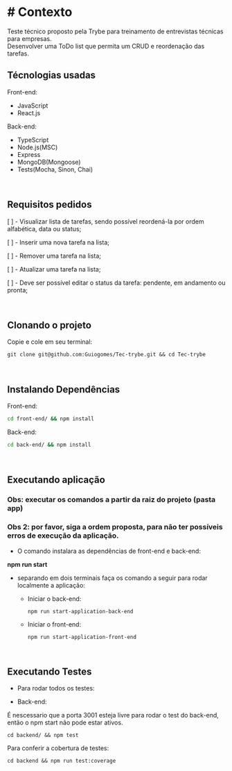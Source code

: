# # Contexto
Teste técnico proposto pela Trybe para treinamento de entrevistas técnicas para empresas.\
Desenvolver uma ToDo list que permita um CRUD e reordenação das tarefas.

## Técnologias usadas

Front-end:
  - JavaScript
  - React.js

Back-end:
  - TypeScript
  - Node.js(MSC)
  - Express
  - MongoDB(Mongoose)
  - Tests(Mocha, Sinon, Chai)

<br>

## Requisitos pedidos

[ ] - Visualizar lista de tarefas, sendo possível reordená-la por ordem alfabética, data ou status;

[ ] - Inserir uma nova tarefa na lista;

[ ] - Remover uma tarefa na lista;

[ ] - Atualizar uma tarefa na lista;

[ ] - Deve ser possível editar o status da tarefa: pendente, em andamento ou pronta;


<br>

## Clonando o projeto

Copie e cole em seu terminal:

```
git clone git@github.com:Guiogomes/Tec-trybe.git && cd Tec-trybe
```

<br>

## Instalando Dependências

Front-end:
```bash
cd front-end/ && npm install
``` 

Back-end:
```bash
cd back-end/ && npm install
``` 

<br>

## Executando aplicação
### Obs: executar os comandos a partir da raiz do projeto (pasta app)
### Obs 2: por favor, siga a ordem proposta, para não ter possíveis erros de execução da aplicação.

  - O comando instalara as dependências de front-end e back-end:

  **npm run start** 

  - separando em dois terminais faça os comando a seguir para rodar localmente a aplicação:
    - Iniciar o back-end:

      ```
      npm run start-application-back-end
      ```
    
    - Iniciar o front-end:

      ```
      npm run start-application-front-end
      ```
<br>


## Executando Testes

* Para rodar todos os testes:

 - Back-end:

  É nescessario que a porta 3001 esteja livre para rodar o test do back-end, então o npm start não pode estar ativos. 
  
  ```
  cd backend/ && npm test
  ```

  Para conferir a cobertura de testes:

  ```
  cd backend && npm run test:coverage
  ```
  

